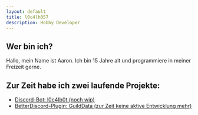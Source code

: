 ```yaml
---
layout: default
title: l0c4lh057
description: Hobby Developer
---
```


## Wer bin ich?
Hallo, mein Name ist Aaron. Ich bin 15 Jahre alt und programmiere in meiner Freizeit gerne.

## Zur Zeit habe ich zwei laufende Projekte:
* [Discord-Bot: l0c4lb0t (noch wip)](./Discord/Bots/l0c4lb0t)
* [BetterDiscord-Plugin: GuildData (zur Zeit keine aktive Entwicklung mehr)](./BetterDiscord/Plugins/GuildData)